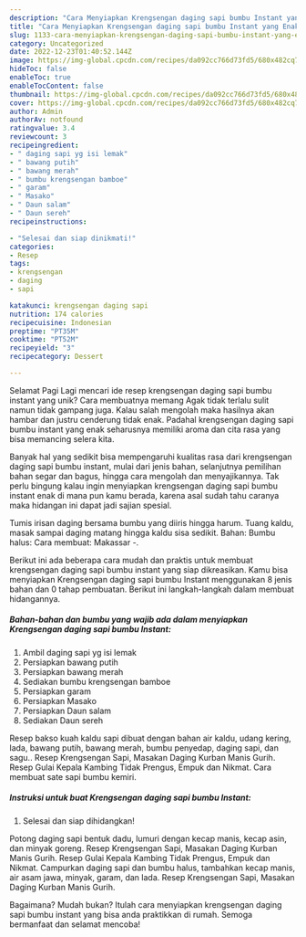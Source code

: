```yaml
---
description: "Cara Menyiapkan Krengsengan daging sapi bumbu Instant yang Enak"
title: "Cara Menyiapkan Krengsengan daging sapi bumbu Instant yang Enak"
slug: 1133-cara-menyiapkan-krengsengan-daging-sapi-bumbu-instant-yang-enak
category: Uncategorized
date: 2022-12-23T01:40:52.144Z
image: https://img-global.cpcdn.com/recipes/da092cc766d73fd5/680x482cq70/krengsengan-daging-sapi-bumbu-instant-foto-resep-utama.jpg
hideToc: false
enableToc: true
enableTocContent: false
thumbnail: https://img-global.cpcdn.com/recipes/da092cc766d73fd5/680x482cq70/krengsengan-daging-sapi-bumbu-instant-foto-resep-utama.jpg
cover: https://img-global.cpcdn.com/recipes/da092cc766d73fd5/680x482cq70/krengsengan-daging-sapi-bumbu-instant-foto-resep-utama.jpg
author: Admin
authorAv: notfound
ratingvalue: 3.4
reviewcount: 3
recipeingredient:
- " daging sapi yg isi lemak"
- " bawang putih"
- " bawang merah"
- " bumbu krengsengan bamboe"
- " garam"
- " Masako"
- " Daun salam"
- " Daun sereh"
recipeinstructions:

- "Selesai dan siap dinikmati!"
categories:
- Resep
tags:
- krengsengan
- daging
- sapi

katakunci: krengsengan daging sapi 
nutrition: 174 calories
recipecuisine: Indonesian
preptime: "PT35M"
cooktime: "PT52M"
recipeyield: "3"
recipecategory: Dessert

---
```



Selamat Pagi Lagi mencari ide resep krengsengan daging sapi bumbu instant yang unik? Cara membuatnya memang Agak tidak terlalu sulit namun tidak gampang juga. Kalau salah mengolah maka hasilnya akan hambar dan justru cenderung tidak enak. Padahal krengsengan daging sapi bumbu instant yang enak seharusnya memiliki aroma dan cita rasa yang bisa memancing selera kita.


Banyak hal yang sedikit bisa mempengaruhi kualitas rasa dari krengsengan daging sapi bumbu instant, mulai dari jenis bahan, selanjutnya pemilihan bahan segar dan bagus, hingga cara mengolah dan menyajikannya. Tak perlu bingung kalau ingin menyiapkan krengsengan daging sapi bumbu instant enak di mana pun kamu berada, karena asal sudah tahu caranya maka hidangan ini dapat jadi sajian spesial.

Tumis irisan daging bersama bumbu yang diiris hingga harum. Tuang kaldu, masak sampai daging matang hingga kaldu sisa sedikit. Bahan: Bumbu halus: Cara membuat: Makassar -.


Berikut ini ada beberapa cara mudah dan praktis untuk membuat krengsengan daging sapi bumbu instant yang siap dikreasikan. Kamu bisa menyiapkan Krengsengan daging sapi bumbu Instant menggunakan 8 jenis bahan dan 0 tahap pembuatan. Berikut ini langkah-langkah dalam membuat hidangannya.

<!--inarticleads1-->

##### Bahan-bahan dan bumbu yang wajib ada dalam menyiapkan Krengsengan daging sapi bumbu Instant:

1. Ambil  daging sapi yg isi lemak
1. Persiapkan  bawang putih
1. Persiapkan  bawang merah
1. Sediakan  bumbu krengsengan bamboe
1. Persiapkan  garam
1. Persiapkan  Masako
1. Persiapkan  Daun salam
1. Sediakan  Daun sereh


Resep bakso kuah kaldu sapi dibuat dengan bahan air kaldu, udang kering, lada, bawang putih, bawang merah, bumbu penyedap, daging sapi, dan sagu.. Resep Krengsengan Sapi, Masakan Daging Kurban Manis Gurih. Resep Gulai Kepala Kambing Tidak Prengus, Empuk dan Nikmat. Cara membuat sate sapi bumbu kemiri. 

<!--inarticleads2-->

##### Instruksi untuk buat Krengsengan daging sapi bumbu Instant:


1. Selesai dan siap dihidangkan!

Potong daging sapi bentuk dadu, lumuri dengan kecap manis, kecap asin, dan minyak goreng. Resep Krengsengan Sapi, Masakan Daging Kurban Manis Gurih. Resep Gulai Kepala Kambing Tidak Prengus, Empuk dan Nikmat. Campurkan daging sapi dan bumbu halus, tambahkan kecap manis, air asam jawa, minyak, garam, dan lada. Resep Krengsengan Sapi, Masakan Daging Kurban Manis Gurih. 

Bagaimana? Mudah bukan? Itulah cara menyiapkan krengsengan daging sapi bumbu instant yang bisa anda praktikkan di rumah. Semoga bermanfaat dan selamat mencoba!
